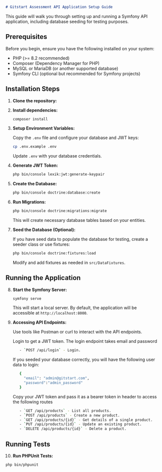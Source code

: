 ```markdown
# Gitstart Assessment API Application Setup Guide
```

This guide will walk you through setting up and running a Symfony API application, including database seeding for testing purposes.

## Prerequisites

Before you begin, ensure you have the following installed on your system:

- PHP (>= 8.2 recommended)
- Composer (Dependency Manager for PHP)
- MySQL or MariaDB (or another supported database)
- Symfony CLI (optional but recommended for Symfony projects)

## Installation Steps

1. **Clone the repository:**

2. **Install dependencies:**

   ```bash
   composer install
   ```

3. **Setup Environment Variables:**

   Copy the `.env` file and configure your database and JWT keys:

   ```bash
   cp .env.example .env
   ```

   Update `.env` with your database credentials.

4. **Generate JWT Token:**

   ```bash
   php bin/console lexik:jwt:generate-keypair
   ```
   
5. **Create the Database:**

   ```bash
   php bin/console doctrine:database:create
   ```

6. **Run Migrations:**

   ```bash
   php bin/console doctrine:migrations:migrate
   ```

   This will create necessary database tables based on your entities.

7. **Seed the Database (Optional):**

   If you have seed data to populate the database for testing, create a seeder class or use fixtures:

   ```bash
   php bin/console doctrine:fixtures:load
   ```

   Modify and add fixtures as needed in `src/DataFixtures`.

## Running the Application

8. **Start the Symfony Server:**

   ```bash
   symfony serve
   ```

   This will start a local server. By default, the application will be accessible at `http://localhost:8000`.

9. **Accessing API Endpoints:**

   Use tools like Postman or curl to interact with the API endpoints.

   Login to get a JWT token. The login endpoint takes email and password
   
   ```bash
      - `POST /api/login` - Login.
   ```
   If you seeded your database correctly, you will have the following user data to login:

   ```bash
      {
        "email": "admin@gitstart.com",
        "password":"admin_password"
      }
   ```
   Copy your JWT token and pass it as a bearer token in header to access the following routes
   
   ```bash
      - `GET /api/products` - List all products.
      - `POST /api/products` - Create a new product.
      - `GET /api/products/{id}` - Get details of a single product.
      - `PUT /api/products/{id}` - Update an existing product.
      - `DELETE /api/products/{id}` - Delete a product.
   ```

## Running Tests

10. **Run PHPUnit Tests:**

   ```bash
   php bin/phpunit
   ```
